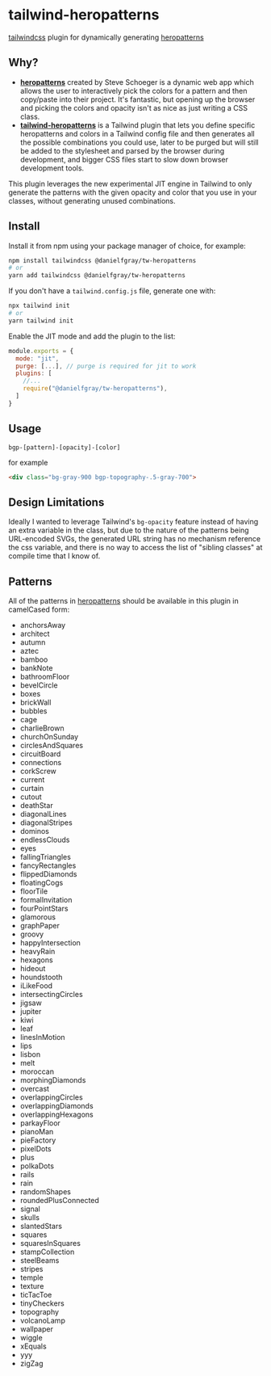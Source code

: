 # tailwind-heropatterns

[tailwindcss](https://tailwindcss.com) plugin for dynamically generating [heropatterns](http://heropatterns.com)

## Why?

* **[heropatterns](http://heropatterns.com)** created by Steve Schoeger is a dynamic web app which allows the user to interactively pick the colors for a pattern and then copy/paste into their project. It's fantastic, but opening up the browser and picking the colors and opacity isn't as nice as just writing a CSS class.
* **[tailwind-heropatterns](https://github.com/AndreaMinato/tailwind-heropatterns)** is a Tailwind plugin that lets you define specific heropatterns and colors in a Tailwind config file and then generates all the possible combinations you could use, later to be purged but will still be added to the stylesheet and parsed by the browser during development, and bigger CSS files start to slow down browser development tools.

This plugin leverages the new experimental JIT engine in Tailwind to only generate the patterns with the given opacity and color that you use in your classes, without generating unused combinations.

## Install

Install it from npm using your package manager of choice, for example:

```sh
npm install tailwindcss @danielfgray/tw-heropatterns
# or
yarn add tailwindcss @danielfgray/tw-heropatterns
```

If you don't have a `tailwind.config.js` file, generate one with:

```sh
npx tailwind init
# or
yarn tailwind init
```

Enable the JIT mode and add the plugin to the list:

```js
module.exports = {
  mode: "jit",
  purge: [...], // purge is required for jit to work
  plugins: [
    //...
    require("@danielfgray/tw-heropatterns"),
  ]
}
```

## Usage

```
bgp-[pattern]-[opacity]-[color]
```

for example
```html
<div class="bg-gray-900 bgp-topography-.5-gray-700">
```

## Design Limitations

Ideally I wanted to leverage Tailwind's `bg-opacity` feature instead of having an extra variable in the class, but due to the nature of the patterns being URL-encoded SVGs, the generated URL string has no mechanism reference the css variable, and there is no way to access the list of "sibling classes" at compile time that I know of.

## Patterns

All of the patterns in [heropatterns](http://heropatterns.com) should be available in this plugin in camelCased form:

* anchorsAway
* architect
* autumn
* aztec
* bamboo
* bankNote
* bathroomFloor
* bevelCircle
* boxes
* brickWall
* bubbles
* cage
* charlieBrown
* churchOnSunday
* circlesAndSquares
* circuitBoard
* connections
* corkScrew
* current
* curtain
* cutout
* deathStar
* diagonalLines
* diagonalStripes
* dominos
* endlessClouds
* eyes
* fallingTriangles
* fancyRectangles
* flippedDiamonds
* floatingCogs
* floorTile
* formalInvitation
* fourPointStars
* glamorous
* graphPaper
* groovy
* happyIntersection
* heavyRain
* hexagons
* hideout
* houndstooth
* iLikeFood
* intersectingCircles
* jigsaw
* jupiter
* kiwi
* leaf
* linesInMotion
* lips
* lisbon
* melt
* moroccan
* morphingDiamonds
* overcast
* overlappingCircles
* overlappingDiamonds
* overlappingHexagons
* parkayFloor
* pianoMan
* pieFactory
* pixelDots
* plus
* polkaDots
* rails
* rain
* randomShapes
* roundedPlusConnected
* signal
* skulls
* slantedStars
* squares
* squaresInSquares
* stampCollection
* steelBeams
* stripes
* temple
* texture
* ticTacToe
* tinyCheckers
* topography
* volcanoLamp
* wallpaper
* wiggle
* xEquals
* yyy
* zigZag

